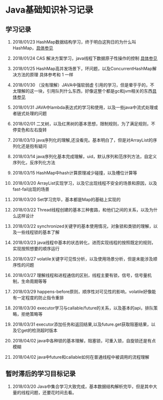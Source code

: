 # Java基础知识补习记录

## 学习记录

1. 2018/01/23 HashMap数据结构学习，终于明白这狗日的为什么叫HashMap，[具体参见](./src/com/base/collection/map/README.md)
2. 2018/01/24 CAS 解决方案学习，java线程下数据原子性操作的控制 [具体参见](./src/com/cas/README.md)
3. 2018/01/25 HashMap高并发场景下，环问题，以及ConcurrentHashMap解决方法的原理 具体参考和 1 一样

4. 2018/01/30 （没有理解）JAVA中强软弱虚 引用的学习，但是晕乎乎的，不太理解的这一块，引用队列什么东西，好像这整个都是gc和jvm相关的东西[具体参见](./src/com/question/base_2017/2018-1-30.md)
5. 2018/01/31 JAVA中lambda表达式的学习和使用，以及一些java中流式处理或者链式处理的问题
6. 2018/02/01 二叉树，以及红黑树的基本思想，限制规则，为了满足规则，不停变色和左右旋转

7. 2018/03/13 java序列化的理解,还没看完。基本明白了，但是对ArrayList的序列化还是抱有疑问
8. 2018/03/14 java序列化基本完成理解，uid，默认序列和范序列方法，自定义序列化，反序列化方法
9. 2018/03/15 HashMap中hash计算原理减少碰撞，以及槽位计算等
10. 2018/03/20 ArrayList实现学习，以及它出现线程不安全的场景和原因，以及fast-fail出现的场景
11. 2018/03/20 Set学习完毕，基本都是Map的基础上实现的
12. 2018/03/22 Thread线程创建的基本三种套路，和他们之间的关系，以及为什么这样设计
13. 2018/03/22 synchronized关键字的基本使用情况，对象锁和类锁的理解，以及一些线程锁的基本了解
14. 2018/03/23 java线程中基本的状态转化，进而实现线程的按照既定的规则，实现按照想要的顺序运行
15. 2018/03/27 volatile关键字可见性分析，以及使用场景分析，但是未能涉及顺序性的问题
16. 2018/03/27 理解线程和进程通信的区别，线程主要有锁，信号，信号量机制，生命周期等等
17. 2018/03/29 happens-before原则，顺序性对可见性的影响，volatile好像能有一定程度的防止指令重排
18. 2018/03/30 executor学习与callable/future的关系，以及基本的api，排队策略，拒绝策略等
19. 2018/03/31 executor添加任务和返回结果,以及future.get获取阻塞结果，以及它get的检测超时版本
20. 2018/04/02 java中各种锁的基本理解，阻塞锁，可重入锁，自旋锁还是有点模糊
21. 2018/04/02 java中future和callable如何在普通线程中被调用的流程理解

## 暂时滞后的学习目标记录

1. 2018/03/20 Java中集合学习大致完成，基本数据结构解析完毕，但是其中大量的线程问题，还要花时间去看。
